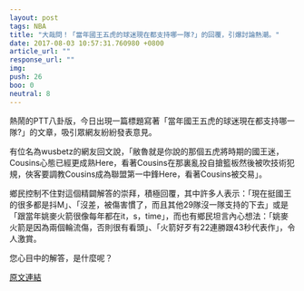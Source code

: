 ```yaml
---
layout: post
tags: NBA
title: "大哉問！「當年國王五虎的球迷現在都支持哪一隊?」的回覆，引爆討論熱潮。"
date: 2017-08-03 10:57:31.760980 +0800
article_url: ""
response_url: ""
img: 
push: 26
boo: 0
neutral: 8
---
```


熱鬧的PTT八卦版，今日出現一篇標題寫著「當年國王五虎的球迷現在都支持哪一隊?」的文章，吸引眾網友紛紛發表意見。

有位名為wusbetz的網友回文說，「敝魯就是你說的那個五虎將時期的國王迷，Cousins心態已經更成熟Here，看著Cousins在那裏亂投自搶籃板然後被吹技術犯規，俠客要調教Cousins成為聯盟第一中鋒Here，看著Cousins被交易」。

鄉民控制不住對這個精闢解答的崇拜，積極回覆，其中許多人表示：「現在挺國王的很多都是抖M」、「沒差，被傷害慣了，而且其他29隊沒一隊支持的下去」或是「跟當年姚麥火箭很像每年都在it，s，time」，而也有鄉民坦言內心想法：「姚麥火箭是因為兩個輪流傷，否則很有看頭」、「火箭好歹有22連勝跟43秒代表作」，令人激賞。

您心目中的解答，是什麼呢？

<a href = "https://www.ptt.cc/bbs/NBA/M.1501031740.A.437.html">原文連結</a>

